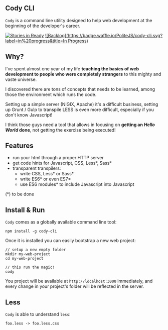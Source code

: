 Cody CLI
---

`Cody` is a command line utility designed to help web development at the beginning 
of the developer's career.

[![Stories in Ready](https://badge.waffle.io/PoliteJS/cody-cli.svg?label=ready&title=Ready)](http://waffle.io/PoliteJS/cody-cli)
[![Backlog](https://badge.waffle.io/PoliteJS/cody-cli.svg?label=in%20progress&title=In Progress)](http://waffle.io/PoliteJS/cody-cli)

## Why?

I've spent almost one year of my life **teaching the basics of web development to people who were completely strangers** to this mighty and vaste universe.

I discovered there are tons of concepts that needs to be learned, among those the environment which runs the code.

Setting up a simple server (NIGIX, Apache) it's a difficult business, setting up Grunt / Gulp to transpile LESS is even more difficult, especially if you don't know Javascript!

I think those guys need a tool that allows in focusing on **getting an _Hello World_ done**, not getting the exercise being executed!

## Features

- run your html through a proper HTTP server
- get code hints for Javascript, CSS, Less*, Sass*
- transparent transpilers:
  - write CSS, Less* or Sass* 
  - write ES6* or even ES7*
  - use ES6 modules* to include Javascript into Javascript
  
(*) to be done

## Install & Run

`Cody` comes as a globally available command line tool:

    npm install -g cody-cli
    
    
Once it is installed you can easily bootstrap a new web project:

    // setup a new empty folder
    mkdir my-web-project
    cd my-web-project
    
    // this run the magic!
    cody 
   
You project will be available at `http://localhost:3000` immediately, and every 
change in your project's folder will be reflected in the server.
   
## Less

`Cody` is able to understand `less`:

	foo.less -> foo.less.css

